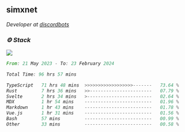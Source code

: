 <h2>simxnet</h2>
<p><em>Developer at <a href="https://github.com/dbotslist">discordbots</a></p>

### ⚙️ Stack
![](https://skillicons.dev/icons?i=git,docker,js,ts,cloudflare,css,deno,express,cpp,rust,arduino,graphql,html,nestjs,react,apollo,bash,lua,nextjs,nodejs,ps,powershell,neovim,postgres,tailwind,prisma)

<!--START_SECTION:waka-->

```rust
From: 21 May 2023 - To: 23 February 2024

Total Time: 96 hrs 57 mins

TypeScript   71 hrs 48 mins  >>>>>>>>>>>>>>>>>>-------   73.64 %
Rust         7 hrs 36 mins   >>-----------------------   07.79 %
Svelte       2 hrs 34 mins   >------------------------   02.64 %
MDX          1 hr 54 mins    -------------------------   01.96 %
Markdown     1 hr 43 mins    -------------------------   01.78 %
Vue.js       1 hr 31 mins    -------------------------   01.56 %
Bash         57 mins         -------------------------   00.99 %
Other        33 mins         -------------------------   00.58 %
```

<!--END_SECTION:waka-->


<!--
<p align="center">
     <a href="https://discord.gg/HhybNhchcC"><img src="https://invidget.switchblade.xyz/sejc7TnX6N" align="center" ><a>
</p> 
-->
